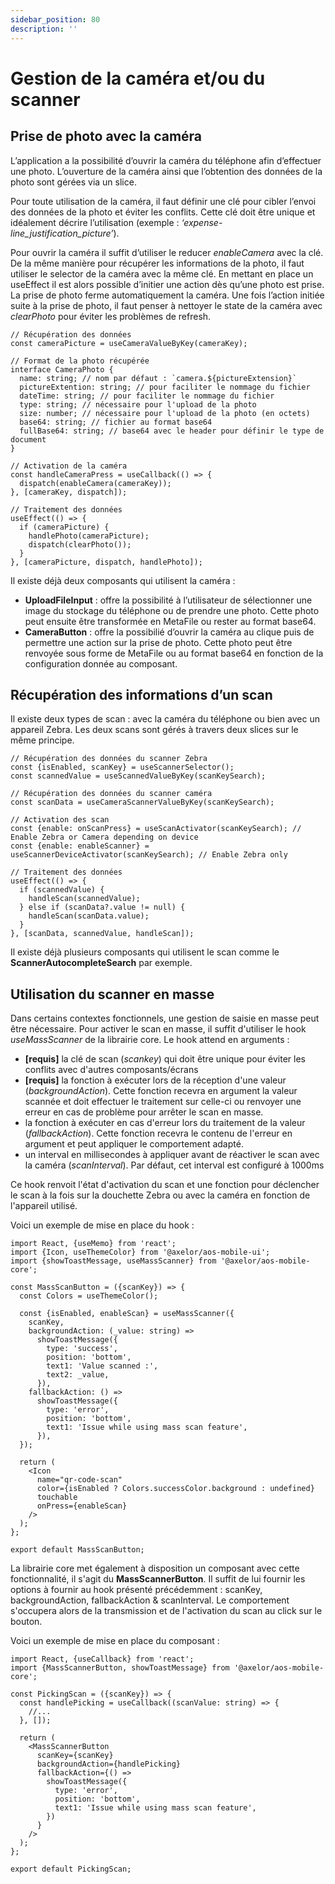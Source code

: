 ```yaml
---
sidebar_position: 80
description: ''
---
```


# Gestion de la caméra et/ou du scanner

## Prise de photo avec la caméra

L’application a la possibilité d’ouvrir la caméra du téléphone afin d’effectuer une photo. L’ouverture de la caméra ainsi que l’obtention des données de la photo sont gérées via un slice.

Pour toute utilisation de la caméra, il faut définir une clé pour cibler l’envoi des données de la photo et éviter les conflits. Cette clé doit être unique et idéalement décrire l’utilisation (exemple : _‘expense-line_justification_picture’_).

Pour ouvrir la caméra il suffit d’utiliser le reducer _enableCamera_ avec la clé. De la même manière pour récupérer les informations de la photo, il faut utiliser le selector de la caméra avec la même clé. En mettant en place un useEffect il est alors possible d’initier une action dès qu’une photo est prise. La prise de photo ferme automatiquement la caméra. Une fois l’action initiée suite à la prise de photo, il faut penser à nettoyer le state de la caméra avec _clearPhoto_ pour éviter les problèmes de refresh.

```tsx
// Récupération des données
const cameraPicture = useCameraValueByKey(cameraKey);

// Format de la photo récupérée
interface CameraPhoto {
  name: string; // nom par défaut : `camera.${pictureExtension}`
  pictureExtention: string; // pour faciliter le nommage du fichier
  dateTime: string; // pour faciliter le nommage du fichier
  type: string; // nécessaire pour l'upload de la photo
  size: number; // nécessaire pour l'upload de la photo (en octets)
  base64: string; // fichier au format base64
  fullBase64: string; // base64 avec le header pour définir le type de document
}

// Activation de la caméra
const handleCameraPress = useCallback(() => {
  dispatch(enableCamera(cameraKey));
}, [cameraKey, dispatch]);

// Traitement des données
useEffect(() => {
  if (cameraPicture) {
    handlePhoto(cameraPicture);
    dispatch(clearPhoto());
  }
}, [cameraPicture, dispatch, handlePhoto]);
```

Il existe déjà deux composants qui utilisent la caméra :

- **UploadFileInput** : offre la possibilité à l’utilisateur de sélectionner une image du stockage du téléphone ou de prendre une photo. Cette photo peut ensuite être transformée en MetaFile ou rester au format base64.
- **CameraButton** : offre la possibilié d’ouvrir la caméra au clique puis de permettre une action sur la prise de photo. Cette photo peut être renvoyée sous forme de MetaFile ou au format base64 en fonction de la configuration donnée au composant.

## Récupération des informations d’un scan

Il existe deux types de scan : avec la caméra du téléphone ou bien avec un appareil Zebra. Les deux scans sont gérés à travers deux slices sur le même principe.

```tsx
// Récupération des données du scanner Zebra
const {isEnabled, scanKey} = useScannerSelector();
const scannedValue = useScannedValueByKey(scanKeySearch);

// Récupération des données du scanner caméra
const scanData = useCameraScannerValueByKey(scanKeySearch);

// Activation des scan
const {enable: onScanPress} = useScanActivator(scanKeySearch); // Enable Zebra or Camera depending on device
const {enable: enableScanner} = useScannerDeviceActivator(scanKeySearch); // Enable Zebra only

// Traitement des données
useEffect(() => {
  if (scannedValue) {
    handleScan(scannedValue);
  } else if (scanData?.value != null) {
    handleScan(scanData.value);
  }
}, [scanData, scannedValue, handleScan]);
```

Il existe déjà plusieurs composants qui utilisent le scan comme le **ScannerAutocompleteSearch** par exemple.

## Utilisation du scanner en masse

Dans certains contextes fonctionnels, une gestion de saisie en masse peut être nécessaire. Pour activer le scan en masse, il suffit d'utiliser le hook _useMassScanner_ de la librairie core. Le hook attend en arguments :

- **[requis]** la clé de scan (_scankey_) qui doit être unique pour éviter les conflits avec d'autres composants/écrans
- **[requis]** la fonction à exécuter lors de la réception d'une valeur (_backgroundAction_). Cette fonction recevra en argument la valeur scannée et doit effectuer le traitement sur celle-ci ou renvoyer une erreur en cas de problème pour arrêter le scan en masse.
- la fonction à exécuter en cas d'erreur lors du traitement de la valeur (_fallbackAction_). Cette fonction recevra le contenu de l'erreur en argument et peut appliquer le comportement adapté.
- un interval en millisecondes à appliquer avant de réactiver le scan avec la caméra (_scanInterval_). Par défaut, cet interval est configuré à 1000ms

Ce hook renvoit l'état d'activation du scan et une fonction pour déclencher le scan à la fois sur la douchette Zebra ou avec la caméra en fonction de l'appareil utilisé.

Voici un exemple de mise en place du hook :

```tsx
import React, {useMemo} from 'react';
import {Icon, useThemeColor} from '@axelor/aos-mobile-ui';
import {showToastMessage, useMassScanner} from '@axelor/aos-mobile-core';

const MassScanButton = ({scanKey}) => {
  const Colors = useThemeColor();

  const {isEnabled, enableScan} = useMassScanner({
    scanKey,
    backgroundAction: (_value: string) =>
      showToastMessage({
        type: 'success',
        position: 'bottom',
        text1: 'Value scanned :',
        text2: _value,
      }),
    fallbackAction: () =>
      showToastMessage({
        type: 'error',
        position: 'bottom',
        text1: 'Issue while using mass scan feature',
      }),
  });

  return (
    <Icon
      name="qr-code-scan"
      color={isEnabled ? Colors.successColor.background : undefined}
      touchable
      onPress={enableScan}
    />
  );
};

export default MassScanButton;
```

La librairie core met également à disposition un composant avec cette fonctionnalité, il s'agit du **MassScannerButton**. Il suffit de lui fournir les options à fournir au hook présenté précédemment : scanKey, backgroundAction, fallbackAction & scanInterval. Le comportement s'occupera alors de la transmission et de l'activation du scan au click sur le bouton.

Voici un exemple de mise en place du composant :

```tsx
import React, {useCallback} from 'react';
import {MassScannerButton, showToastMessage} from '@axelor/aos-mobile-core';

const PickingScan = ({scanKey}) => {
  const handlePicking = useCallback((scanValue: string) => {
    //...
  }, []);

  return (
    <MassScannerButton
      scanKey={scanKey}
      backgroundAction={handlePicking}
      fallbackAction={() =>
        showToastMessage({
          type: 'error',
          position: 'bottom',
          text1: 'Issue while using mass scan feature',
        })
      }
    />
  );
};

export default PickingScan;
```
